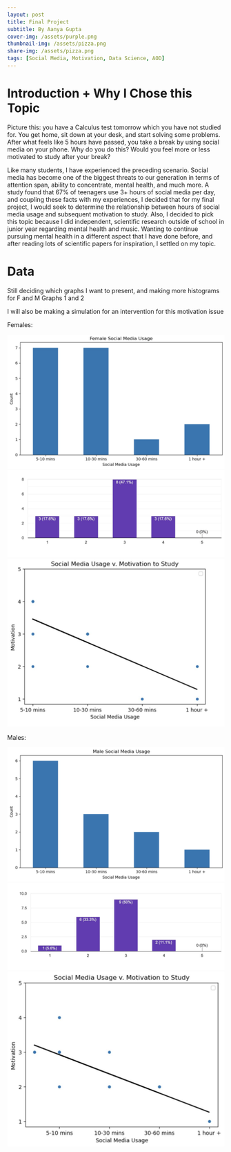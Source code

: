 ```yaml
---
layout: post
title: Final Project
subtitle: By Aanya Gupta
cover-img: /assets/purple.png
thumbnail-img: /assets/pizza.png
share-img: /assets/pizza.png
tags: [Social Media, Motivation, Data Science, AOD]
---
```


# Introduction + Why I Chose this Topic

Picture this: you have a Calculus test tomorrow which you have not studied for. You get home, sit down at your desk, and start solving some problems. After what feels like 5 hours have passed, you take a break by using social media on your phone. Why do you do this? Would you feel more or less motivated to study after your break? 

Like many students, I have experienced the preceding scenario. Social media has become one of the biggest threats to our generation in terms of attention span, ability to concentrate, mental health, and much more. A study found that 67% of teenagers use 3+ hours of social media per day, and coupling these facts with my experiences, I decided that for my final project, I would seek to determine the relationship between hours of social media usage and subsequent motivation to study. Also, I decided to pick this topic because I did independent, scientific research outside of school in junior year regarding mental health and music. Wanting to continue pursuing mental health in a different aspect that I have done before, and after reading lots of scientific papers for inspiration, I settled on my topic. 

# Data

Still deciding which graphs I want to present, and making more histograms for F and M Graphs 1 and 2

I will also be making a simulation for an intervention for this motivation issue

Females:

![fgraph1](/assets/FEMALE.jpg)
![fgraph2](/assets/fgraph2.jpg)
![fgraph3](/assets/fgraph3.jpg)

Males:

![mgraph1](/assets/MALE.jpg)
![mgraph2](/assets/mgraph2.jpg)
![mgraph3](/assets/mgraph3.jpg)
